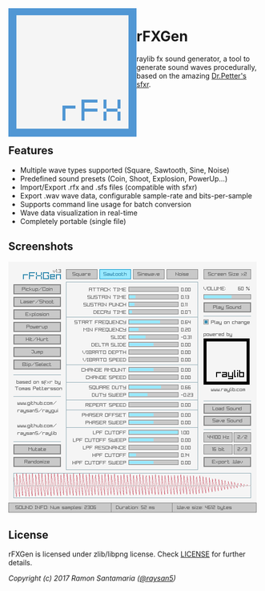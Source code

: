 <img align="left" src="logo/rfxgen_256x256.png" width=256>

# rFXGen
raylib fx sound generator, a tool to generate sound waves procedurally, based on the amazing [Dr.Petter's sfxr](http://www.drpetter.se/project_sfxr.html).

<br>
<br>
<br>
<br>

## Features

 - Multiple wave types supported (Square, Sawtooth, Sine, Noise)
 - Predefined sound presets (Coin, Shoot, Explosion, PowerUp...)
 - Import/Export .rfx and .sfs files (compatible with sfxr)
 - Export .wav wave data, configurable sample-rate and bits-per-sample
 - Supports command line usage for batch conversion
 - Wave data visualization in real-time
 - Completely portable (single file)
 
## Screenshots

![rFXGen light interface](screenshots/rfxgen_v130_light_shot01.png)

## License

rFXGen is licensed under zlib/libpng license. Check [LICENSE](LICENSE) for further details.

*Copyright (c) 2017 Ramon Santamaria ([@raysan5](https://twitter.com/raysan5))*
